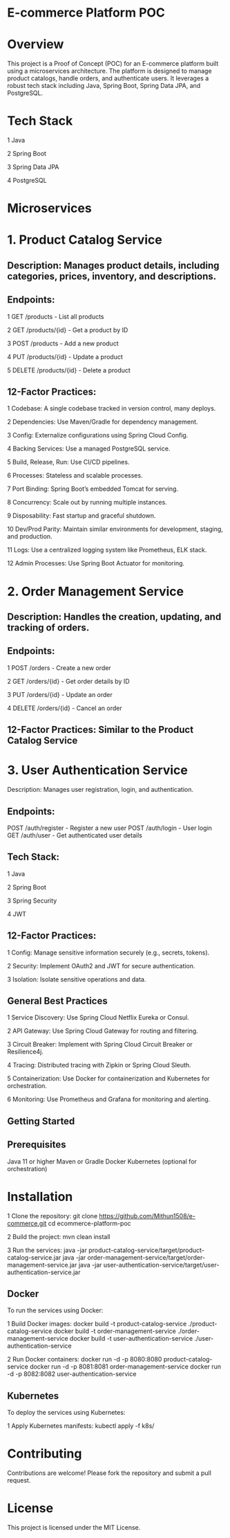# E-commerce Platform POC
# Overview
This project is a Proof of Concept (POC) for an E-commerce platform built using a microservices architecture. The platform is designed to manage product catalogs, handle orders, and authenticate users. It leverages a robust tech stack including Java, Spring Boot, Spring Data JPA, and PostgreSQL.

# Tech Stack
1 Java

2 Spring Boot

3 Spring Data JPA

4 PostgreSQL

# Microservices

# 1. Product Catalog Service
## Description: Manages product details, including categories, prices, inventory, and descriptions.

## Endpoints:

1 GET /products - List all products

2 GET /products/{id} - Get a product by ID

3 POST /products - Add a new product

4 PUT /products/{id} - Update a product

5 DELETE /products/{id} - Delete a product

## 12-Factor Practices:

1 Codebase: A single codebase tracked in version control, many deploys.

2 Dependencies: Use Maven/Gradle for dependency management.

3 Config: Externalize configurations using Spring Cloud Config.

4 Backing Services: Use a managed PostgreSQL service.

5 Build, Release, Run: Use CI/CD pipelines.

6 Processes: Stateless and scalable processes.

7 Port Binding: Spring Boot’s embedded Tomcat for serving.

8 Concurrency: Scale out by running multiple instances.

9 Disposability: Fast startup and graceful shutdown.

10 Dev/Prod Parity: Maintain similar environments for development, staging, and production.

11 Logs: Use a centralized logging system like Prometheus, ELK stack.

12 Admin Processes: Use Spring Boot Actuator for monitoring.

# 2. Order Management Service
## Description: Handles the creation, updating, and tracking of orders.

## Endpoints:

1 POST /orders - Create a new order

2 GET /orders/{id} - Get order details by ID

3 PUT /orders/{id} - Update an order

4 DELETE /orders/{id} - Cancel an order
## 12-Factor Practices: Similar to the Product Catalog Service

# 3. User Authentication Service
Description: Manages user registration, login, and authentication.

## Endpoints:

POST /auth/register - Register a new user
POST /auth/login - User login
GET /auth/user - Get authenticated user details

## Tech Stack:

1 Java

2 Spring Boot

3 Spring Security

4 JWT

## 12-Factor Practices:

1 Config: Manage sensitive information securely (e.g., secrets, tokens).

2 Security: Implement OAuth2 and JWT for secure authentication.

3 Isolation: Isolate sensitive operations and data.

## General Best Practices
1 Service Discovery:  Use Spring Cloud Netflix Eureka or Consul.

2 API Gateway: Use Spring Cloud Gateway for routing and filtering.

3 Circuit Breaker: Implement with Spring Cloud Circuit Breaker or Resilience4j.

4 Tracing: Distributed tracing with Zipkin or Spring Cloud Sleuth.

5 Containerization: Use Docker for containerization and Kubernetes for orchestration.

6 Monitoring: Use Prometheus and Grafana for monitoring and alerting.

## Getting Started

## Prerequisites
Java 11 or higher
Maven or Gradle
Docker
Kubernetes (optional for orchestration)

# Installation
1 Clone the repository:
git clone https://github.com/Mithun1508/e-commerce.git
cd ecommerce-platform-poc

2 Build the project:
mvn clean install

3 Run the services:
java -jar product-catalog-service/target/product-catalog-service.jar
java -jar order-management-service/target/order-management-service.jar
java -jar user-authentication-service/target/user-authentication-service.jar

## Docker
To run the services using Docker:

1 Build Docker images:
docker build -t product-catalog-service ./product-catalog-service
docker build -t order-management-service ./order-management-service
docker build -t user-authentication-service ./user-authentication-service

2 Run Docker containers:
docker run -d -p 8080:8080 product-catalog-service
docker run -d -p 8081:8081 order-management-service
docker run -d -p 8082:8082 user-authentication-service

## Kubernetes
To deploy the services using Kubernetes:

1 Apply Kubernetes manifests:
kubectl apply -f k8s/

# Contributing
Contributions are welcome! Please fork the repository and submit a pull request.

# License
This project is licensed under the MIT License.
